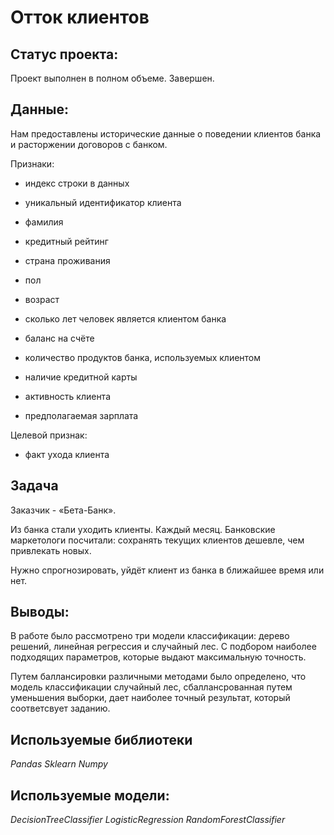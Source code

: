 # Отток клиентов

## Статус проекта: 
Проект выполнен в полном объеме. Завершен.

## Данные:

Нам предоставлены исторические данные о поведении клиентов банка и расторжении договоров с банком.

Признаки:

- индекс строки в данных

- уникальный идентификатор клиента

- фамилия

- кредитный рейтинг

- страна проживания

- пол

- возраст

- сколько лет человек является клиентом банка

- баланс на счёте

- количество продуктов банка, используемых клиентом

- наличие кредитной карты

- активность клиента

- предполагаемая зарплата

Целевой признак:

- факт ухода клиента

## Задача

Заказчик - «Бета-Банк». 

Из банка стали уходить клиенты. Каждый месяц. Банковские маркетологи посчитали: сохранять текущих клиентов дешевле, чем привлекать новых.

Нужно спрогнозировать, уйдёт клиент из банка в ближайшее время или нет. 

## Выводы: 
В работе было рассмотрено три модели классификации: дерево решений, линейная регрессия и случайный лес. С подбором наиболее подходящих параметров, которые выдают максимальную точность.

Путем баллансировки различными методами было определено, что модель классификации случайный лес, сбаллансрованная путем уменьшения выборки, дает наиболее точный результат, который соответсвует заданию.

## Используемые библиотеки

*Pandas*
*Sklearn*
*Numpy*

## Используемые модели:

*DecisionTreeClassifier*
*LogisticRegression*
*RandomForestClassifier*